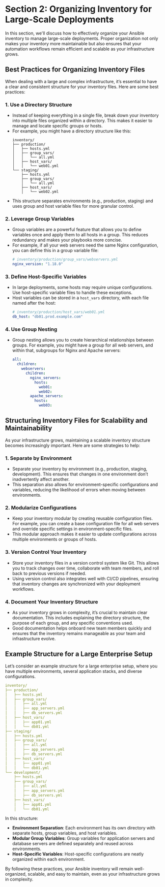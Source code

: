 # Section 2: Organizing Inventory for Large-Scale Deployments

In this section, we'll discuss how to effectively organize your Ansible inventory to manage large-scale deployments. Proper organization not only makes your inventory more maintainable but also ensures that your automation workflows remain efficient and scalable as your infrastructure grows.

## Best Practices for Organizing Inventory Files

When dealing with a large and complex infrastructure, it’s essential to have a clear and consistent structure for your inventory files. Here are some best practices:

### 1. Use a Directory Structure
- Instead of keeping everything in a single file, break down your inventory into multiple files organized within a directory. This makes it easier to manage and locate specific groups or hosts.
- For example, you might have a directory structure like this:
  ```
  inventory/
  ├── production/
  │   ├── hosts.yml
  │   ├── group_vars/
  │   │   └── all.yml
  │   ├── host_vars/
  │   │   └── web01.yml
  └── staging/
      ├── hosts.yml
      ├── group_vars/
      │   └── all.yml
      ├── host_vars/
      │   └── web02.yml
  ```
- This structure separates environments (e.g., production, staging) and uses group and host variable files for more granular control.

### 2. Leverage Group Variables
- Group variables are a powerful feature that allows you to define variables once and apply them to all hosts in a group. This reduces redundancy and makes your playbooks more concise.
- For example, if all your web servers need the same Nginx configuration, you can define this in a group variable file:
  ```yaml
  # inventory/production/group_vars/webservers.yml
  nginx_version: "1.18.0"
  ```

### 3. Define Host-Specific Variables
- In large deployments, some hosts may require unique configurations. Use host-specific variable files to handle these exceptions.
- Host variables can be stored in a `host_vars` directory, with each file named after the host:
  ```yaml
  # inventory/production/host_vars/web01.yml
  db_host: "db01.prod.example.com"
  ```

### 4. Use Group Nesting
- Group nesting allows you to create hierarchical relationships between groups. For example, you might have a group for all web servers, and within that, subgroups for Nginx and Apache servers:
  ```yaml
  all:
    children:
      webservers:
        children:
          nginx_servers:
            hosts:
              web01:
              web02:
          apache_servers:
            hosts:
              web03:
  ```

## Structuring Inventory Files for Scalability and Maintainability

As your infrastructure grows, maintaining a scalable inventory structure becomes increasingly important. Here are some strategies to help:

### 1. Separate by Environment
- Separate your inventory by environment (e.g., production, staging, development). This ensures that changes in one environment don’t inadvertently affect another.
- This separation also allows for environment-specific configurations and variables, reducing the likelihood of errors when moving between environments.

### 2. Modularize Configurations
- Keep your inventory modular by creating reusable configuration files. For example, you can create a base configuration file for all web servers and override specific settings in environment-specific files.
- This modular approach makes it easier to update configurations across multiple environments or groups of hosts.

### 3. Version Control Your Inventory
- Store your inventory files in a version control system like Git. This allows you to track changes over time, collaborate with team members, and roll back to previous versions if needed.
- Using version control also integrates well with CI/CD pipelines, ensuring that inventory changes are synchronized with your deployment workflows.

### 4. Document Your Inventory Structure
- As your inventory grows in complexity, it’s crucial to maintain clear documentation. This includes explaining the directory structure, the purpose of each group, and any specific conventions used.
- Good documentation helps onboard new team members quickly and ensures that the inventory remains manageable as your team and infrastructure evolve.

## Example Structure for a Large Enterprise Setup

Let’s consider an example structure for a large enterprise setup, where you have multiple environments, several application stacks, and diverse configurations.

```yaml
inventory/
├── production/
│   ├── hosts.yml
│   ├── group_vars/
│   │   ├── all.yml
│   │   ├── app_servers.yml
│   │   ├── db_servers.yml
│   ├── host_vars/
│   │   ├── app01.yml
│   │   └── db01.yml
├── staging/
│   ├── hosts.yml
│   ├── group_vars/
│   │   ├── all.yml
│   │   ├── app_servers.yml
│   │   ├── db_servers.yml
│   ├── host_vars/
│   │   ├── app01.yml
│   │   └── db01.yml
└── development/
    ├── hosts.yml
    ├── group_vars/
    │   ├── all.yml
    │   ├── app_servers.yml
    │   ├── db_servers.yml
    ├── host_vars/
    │   ├── app01.yml
    │   └── db01.yml
```

In this structure:

- **Environment Separation**: Each environment has its own directory with separate hosts, group variables, and host variables.
- **Modular Group Variables**: Group variables for application servers and database servers are defined separately and reused across environments.
- **Host-Specific Variables**: Host-specific configurations are neatly organized within each environment.

By following these practices, your Ansible inventory will remain well-organized, scalable, and easy to maintain, even as your infrastructure grows in complexity.
